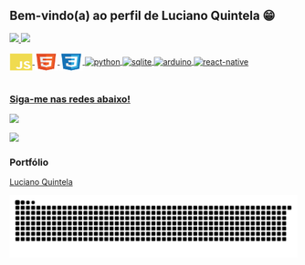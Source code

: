 ## Bem-vindo(a) ao perfil de Luciano Quintela 😁

 <div>
  <a href="https://github.com/Lucianoquintela">
  <img height="180em" src="https://github-readme-stats.vercel.app/api?username=Lucianoquintela&show_icons=true&theme=tokyonight&include_all_commits=true&count_private=true"/>
  <img height="180em" src="https://github-readme-stats.vercel.app/api/top-langs/?username=Lucianoquintela&layout=compact&langs_count=6&theme=tokyonight"/>
</div>
<div style="display: inline_block"><br>
  <img align="center" alt="Js" height="30" width="40" src="https://raw.githubusercontent.com/devicons/devicon/master/icons/javascript/javascript-plain.svg ">
  
  <img align="center" alt="HTML" height="30" width="40" src="https://raw.githubusercontent.com/devicons/devicon/master/icons/html5/html5-original.svg ">
  
  <img align="center" alt="CSS" height="30" width="40" src="https://raw.githubusercontent.com/devicons/devicon/master/icons/css3/css3-original.svg ">

<img align="center" alt="python" height="30" width="30" src="https://i.postimg.cc/wjwTcGp5/Python-logo-notext-svg.png">

<img align="center" src="https://i.postimg.cc/LXbC89bK/Picsart-24-02-20-20-24-47-222.png" border='0' alt='sqlite' height="30" width="35"/>
<img align="center" src='https://i.postimg.cc/k4kFZfLp/arduino-logo-0.png' border='0' alt='arduino' height="30" width="35"/> 

<img align="center" src='https://w3schoolsua.github.io/svg/react_icon1.svg' border='0' alt='react-native' height="30" width="35"/> 




</div>
 
 <br>
 
  ### Siga-me nas redes abaixo!
 
<div>
  
  <a href="https://instagram.com/luciano_quintela" target="_blank"><img src="https://img.shields.io/badge/-Instagram-%23E4405F?style=for-the-badge&logo=instagram&logoColor=white" target=" _blank"></a>
 
 
  
  <a href="https://www.linkedin.com/in/luciano-quintela-dos-santos-4a50b8257
" target="_blank"><img src="https://img.shields.io/badge/-LinkedIn-%230077B5?style=for-the-badge&logo=linkedin&logoColor=white" target=" _blank"></a>

 
  
  


### Portfólio
[Luciano Quintela](https://lucianoquintela.github.io/portfolio/)




</div>


![Snake animation](https://github.com/Lucianoquintela/Lucianoquintela/blob/output/github-contribution-grid-snake.svg)



